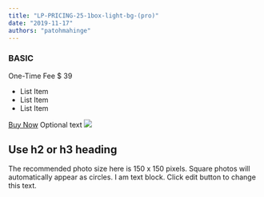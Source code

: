 ```yaml
---
title: "LP-PRICING-25-1box-light-bg-(pro)"
date: "2019-11-17"
authors: "patohmahinge"
---
```


### BASIC

One-Time Fee $ 39

- List Item
- List Item
- List Item

[Buy Now](#) Optional text ![](images/placeholder-300x300-150x150.jpg)

## Use h2 or h3 heading

The recommended photo size here is 150 x 150 pixels. Square photos will automatically appear as circles. I am text block. Click edit button to change this text.
